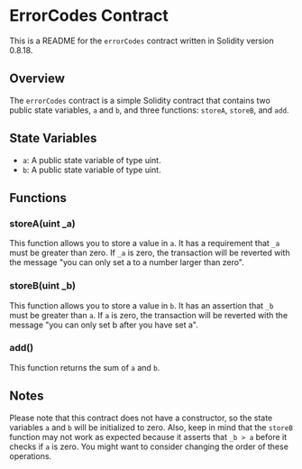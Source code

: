 # ErrorCodes Contract

This is a README for the `errorCodes` contract written in Solidity version 0.8.18.

## Overview

The `errorCodes` contract is a simple Solidity contract that contains two public state variables, `a` and `b`, and three functions: `storeA`, `storeB`, and `add`.

## State Variables

- `a`: A public state variable of type uint.
- `b`: A public state variable of type uint.

## Functions

### storeA(uint _a)

This function allows you to store a value in `a`. It has a requirement that `_a` must be greater than zero. If `_a` is zero, the transaction will be reverted with the message "you can only set a to a number larger than zero".

### storeB(uint _b)

This function allows you to store a value in `b`. It has an assertion that `_b` must be greater than `a`. If `a` is zero, the transaction will be reverted with the message "you can only set b after you have set a".

### add()

This function returns the sum of `a` and `b`.

## Notes

Please note that this contract does not have a constructor, so the state variables `a` and `b` will be initialized to zero. Also, keep in mind that the `storeB` function may not work as expected because it asserts that `_b > a` before it checks if `a` is zero. You might want to consider changing the order of these operations.
